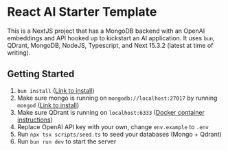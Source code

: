 # React AI Starter Template

This is a NextJS project that has a MongoDB backend with an OpenAI embeddings and API hooked up to kickstart an AI application. It uses `bun`, QDrant, MongoDB, NodeJS, Typescript, and Next 15.3.2 (latest at time of writing).

## Getting Started

1. `bun install` ([Link to install](https://bun.sh/docs/installation))
2. Make sure mongo is running on `mongodb://localhost:27017` by running `mongod` ([Link to install](https://www.mongodb.com/docs/manual/installation/))
3. Make sure QDrant is running on `localhost:6333` ([Docker container instructions](https://github.com/qdrant/qdrant-js?tab=readme-ov-file#usage))
4. Replace OpenAI API key with your own, change `env.example` to `.env`
5. Run `npx tsx scripts/seed.ts` to seed your databases (Mongo + Qdrant)
6. Run `bun run dev` to start the server
